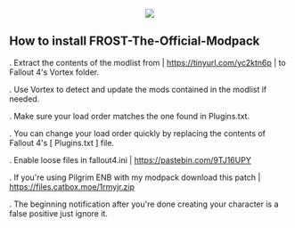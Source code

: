 <p align="center">
	<img src="https://i.postimg.cc/wMh0fB4L/1.png/" />

## How to install FROST-The-Official-Modpack 

. Extract the contents of the modlist from | https://tinyurl.com/yc2ktn6p | to Fallout 4's Vortex folder.

. Use Vortex to detect and update the mods contained in the modlist if needed.

. Make sure your load order matches the one found in Plugins.txt.

. You can change your load order quickly by replacing the contents of Fallout 4's [ Plugins.txt ] file.

. Enable loose files in fallout4.ini | https://pastebin.com/9TJ16UPY

. If you're using Pilgrim ENB with my modpack download this patch | https://files.catbox.moe/1rmyjr.zip
	
. The beginning notification after you're done creating your character is a false positive just ignore it.
